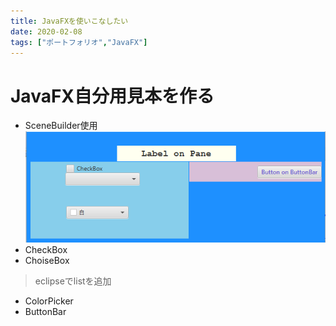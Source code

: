 ```yaml
---
title: JavaFXを使いこなしたい
date: 2020-02-08
tags: ["ポートフォリオ","JavaFX"]
---
```


 # JavaFX自分用見本を作る

 - SceneBuilder使用
 ![Screen](https://github.com/rika-9240/boilerplate/blob/master/blog_JavaFX.png)
 - CheckBox 
 - ChoiseBox
 
 > eclipseでlistを追加
 
 - ColorPicker
 - ButtonBar

